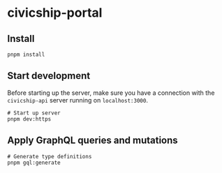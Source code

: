 # civicship-portal

## Install

```shell
pnpm install
```

## Start development

Before starting up the server, make sure you have a connection with the `civicship-api` server running on `localhost:3000`.

```shell
# Start up server
pnpm dev:https
```

## Apply GraphQL queries and mutations

```shell
# Generate type definitions
pnpm gql:generate
```
